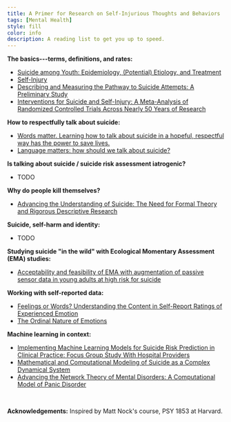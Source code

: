 ```yaml
---
title: A Primer for Research on Self-Injurious Thoughts and Behaviors
tags: [Mental Health]
style: fill
color: info
description: A reading list to get you up to speed.
---
```


**The basics---terms, definitions, and rates:**
* [Suicide among Youth: Epidemiology, (Potential) Etiology, and Treatment](https://www.ncbi.nlm.nih.gov/pmc/articles/PMC5867204/pdf/nihms906198.pdf)
* [Self-Injury](https://projects.iq.harvard.edu/files/nocklab/files/nock_2010_self-injury_arcp_0.pdf)
* [Describing and Measuring the Pathway to Suicide Attempts: A Preliminary Study](https://nocklab.fas.harvard.edu/files/nocklab/files/millner_2016_pathway_suicideattempts_sltb.pdf)
* [Interventions for Suicide and Self-Injury: A Meta-Analysis of Randomized Controlled Trials Across Nearly 50 Years of Research](https://www.apa.org/pubs/journals/features/bul-bul0000305.pdf)

**How to respectfully talk about suicide:**
* [Words matter. Learning how to talk about suicide in a hopeful, respectful way has the power to save lives.](https://www.camh.ca/-/media/files/words-matter-suicide-language-guide.pdf)
* [Language matters: how should we talk about suicide?](https://www.nationalelfservice.net/mental-health/suicide/language-matters-how-should-we-talk-about-suicide/)

**Is talking about suicide / suicide risk assessment iatrogenic?**
* TODO 

**Why do people kill themselves?**
* [Advancing the Understanding of Suicide: The Need for Formal Theory and Rigorous Descriptive Research](https://www.ncbi.nlm.nih.gov/pmc/articles/PMC7429350/pdf/nihms-1607402.pdf)

**Suicide, self-harm and identity:**
* TODO

**Studying suicide "in the wild" with Ecological Momentary Assessment (EMA) studies:**
* [Acceptability and feasibility of EMA with augmentation of passive sensor data in young adults at high risk for suicide](https://pubmed.ncbi.nlm.nih.gov/37487460/)

**Working with self-reported data:**
* [Feelings or Words? Understanding the Content in Self-Report Ratings of Experienced Emotion](https://www.ncbi.nlm.nih.gov/pmc/articles/PMC1351136/pdf/nihms2916.pdf)
* [The Ordinal Nature of Emotions](https://yannakakis.net/wp-content/uploads/2018/11/ordinal-nature-emotions.pdf)

**Machine learning in context:**
* [Implementing Machine Learning Models for Suicide Risk Prediction in Clinical Practice: Focus Group Study With Hospital Providers](https://www.ncbi.nlm.nih.gov/pmc/articles/PMC8956996/pdf/formative_v6i3e30946.pdf)
* [Mathematical and Computational Modeling of Suicide as a Complex Dynamical System](https://osf.io/preprints/psyarxiv/b29cs/)
* [Advancing the Network Theory of Mental Disorders: A Computational Model of Panic Disorder](https://osf.io/preprints/psyarxiv/km37w/)

<br/>

**Acknowledgements:** Inspired by Matt Nock's course, PSY 1853 at Harvard.
